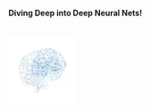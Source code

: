 **Diving Deep into Deep Neural Nets!** <br/>    <br/>    <br/>       ![](brain.webp)                                                                                       
